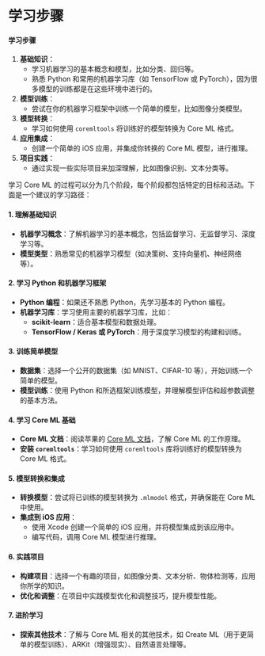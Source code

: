 # 学习步骤

#### 学习步骤

1. **基础知识**：
   * 学习机器学习的基本概念和模型，比如分类、回归等。
   * 熟悉 Python 和常用的机器学习库（如 TensorFlow 或 PyTorch），因为很多模型的训练都是在这些环境中进行的。
2. **模型训练**：
   * 尝试在你的机器学习框架中训练一个简单的模型，比如图像分类模型。
3. **模型转换**：
   * 学习如何使用 `coremltools` 将训练好的模型转换为 Core ML 格式。
4. **应用集成**：
   * 创建一个简单的 iOS 应用，并集成你转换的 Core ML 模型，进行推理。
5. **项目实践**：
   * 通过实现一些实际项目来加深理解，比如图像识别、文本分类等。



学习 Core ML 的过程可以分为几个阶段，每个阶段都包括特定的目标和活动。下面是一个建议的学习路径：

#### 1. 理解基础知识

* **机器学习概念**：了解机器学习的基本概念，包括监督学习、无监督学习、深度学习等。
* **模型类型**：熟悉常见的机器学习模型（如决策树、支持向量机、神经网络等）。

#### 2. 学习 Python 和机器学习框架

* **Python 编程**：如果还不熟悉 Python，先学习基本的 Python 编程。
* **机器学习库**：学习使用主要的机器学习库，比如：
  * **scikit-learn**：适合基本模型和数据处理。
  * **TensorFlow / Keras 或 PyTorch**：用于深度学习模型的构建和训练。

#### 3. 训练简单模型

* **数据集**：选择一个公开的数据集（如 MNIST、CIFAR-10 等），开始训练一个简单的模型。
* **模型训练**：使用 Python 和所选框架训练模型，并理解模型评估和超参数调整的基本方法。

#### 4. 学习 Core ML 基础

* **Core ML 文档**：阅读苹果的 [Core ML 文档](https://developer.apple.com/documentation/coreml)，了解 Core ML 的工作原理。
* **安装 `coremltools`**：学习如何使用 `coremltools` 库将训练好的模型转换为 Core ML 格式。

#### 5. 模型转换和集成

* **转换模型**：尝试将已训练的模型转换为 `.mlmodel` 格式，并确保能在 Core ML 中使用。
* **集成到 iOS 应用**：
  * 使用 Xcode 创建一个简单的 iOS 应用，并将模型集成到该应用中。
  * 编写代码，调用 Core ML 模型进行推理。

#### 6. 实践项目

* **构建项目**：选择一个有趣的项目，如图像分类、文本分析、物体检测等，应用你所学的知识。
* **优化和调整**：在项目中实践模型优化和调整技巧，提升模型性能。

#### 7. 进阶学习

* **探索其他技术**：了解与 Core ML 相关的其他技术，如 Create ML（用于更简单的模型训练）、ARKit（增强现实）、自然语言处理等。




